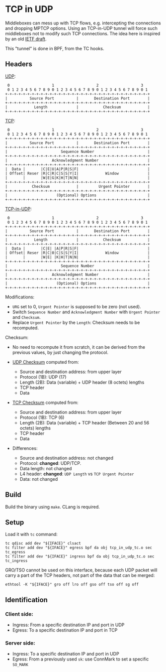 # TCP in UDP

Middleboxes can mess up with TCP flows, e.g. intercepting the connections and
dropping MPTCP options. Using an TCP-in-UDP tunnel will force such middleboxes
not to modify such TCP connections. The idea here is inspired by an old [IETF
draft](https://datatracker.ietf.org/doc/html/draft-cheshire-tcp-over-udp-00.html).

This "tunnel" is done in BPF, from the TC hooks.

## Headers

[UDP](https://www.ietf.org/rfc/rfc768.html):

```
 0                   1                   2                   3
 0 1 2 3 4 5 6 7 8 9 0 1 2 3 4 5 6 7 8 9 0 1 2 3 4 5 6 7 8 9 0 1
+-+-+-+-+-+-+-+-+-+-+-+-+-+-+-+-+-+-+-+-+-+-+-+-+-+-+-+-+-+-+-+-+
|          Source Port          |       Destination Port        |
+-+-+-+-+-+-+-+-+-+-+-+-+-+-+-+-+-+-+-+-+-+-+-+-+-+-+-+-+-+-+-+-+
|            Length             |           Checksum            |
+-+-+-+-+-+-+-+-+-+-+-+-+-+-+-+-+-+-+-+-+-+-+-+-+-+-+-+-+-+-+-+-+
```

[TCP](https://www.ietf.org/rfc/rfc9293.html):

```
 0                   1                   2                   3
 0 1 2 3 4 5 6 7 8 9 0 1 2 3 4 5 6 7 8 9 0 1 2 3 4 5 6 7 8 9 0 1
+-+-+-+-+-+-+-+-+-+-+-+-+-+-+-+-+-+-+-+-+-+-+-+-+-+-+-+-+-+-+-+-+
|          Source Port          |       Destination Port        |
+-+-+-+-+-+-+-+-+-+-+-+-+-+-+-+-+-+-+-+-+-+-+-+-+-+-+-+-+-+-+-+-+
|                        Sequence Number                        |
+-+-+-+-+-+-+-+-+-+-+-+-+-+-+-+-+-+-+-+-+-+-+-+-+-+-+-+-+-+-+-+-+
|                    Acknowledgment Number                      |
+-+-+-+-+-+-+-+-+-+-+-+-+-+-+-+-+-+-+-+-+-+-+-+-+-+-+-+-+-+-+-+-+
|  Data |       |C|E|U|A|P|R|S|F|                               |
| Offset| Reser |R|C|R|C|S|S|Y|I|            Window             |
|       |       |W|E|G|K|H|T|N|N|                               |
+-+-+-+-+-+-+-+-+-+-+-+-+-+-+-+-+-+-+-+-+-+-+-+-+-+-+-+-+-+-+-+-+
|           Checksum            |         Urgent Pointer        |
+-+-+-+-+-+-+-+-+-+-+-+-+-+-+-+-+-+-+-+-+-+-+-+-+-+-+-+-+-+-+-+-+
|                      (Optional) Options                       |
+-+-+-+-+-+-+-+-+-+-+-+-+-+-+-+-+-+-+-+-+-+-+-+-+-+-+-+-+-+-+-+-+
```

[TCP-in-UDP](https://datatracker.ietf.org/doc/html/draft-cheshire-tcp-over-udp-00.html):

```
 0                   1                   2                   3
 0 1 2 3 4 5 6 7 8 9 0 1 2 3 4 5 6 7 8 9 0 1 2 3 4 5 6 7 8 9 0 1
+-+-+-+-+-+-+-+-+-+-+-+-+-+-+-+-+-+-+-+-+-+-+-+-+-+-+-+-+-+-+-+-+
|          Source Port          |       Destination Port        |
+-+-+-+-+-+-+-+-+-+-+-+-+-+-+-+-+-+-+-+-+-+-+-+-+-+-+-+-+-+-+-+-+
|            Length             |           Checksum            |
+-+-+-+-+-+-+-+-+-+-+-+-+-+-+-+-+-+-+-+-+-+-+-+-+-+-+-+-+-+-+-+-+
|  Data |       |C|E| |A|P|R|S|F|                               |
| Offset| Reser |R|C|0|C|S|S|Y|I|            Window             |
|       |       |W|E| |K|H|T|N|N|                               |
+-+-+-+-+-+-+-+-+-+-+-+-+-+-+-+-+-+-+-+-+-+-+-+-+-+-+-+-+-+-+-+-+
|                        Sequence Number                        |
+-+-+-+-+-+-+-+-+-+-+-+-+-+-+-+-+-+-+-+-+-+-+-+-+-+-+-+-+-+-+-+-+
|                    Acknowledgment Number                      |
+-+-+-+-+-+-+-+-+-+-+-+-+-+-+-+-+-+-+-+-+-+-+-+-+-+-+-+-+-+-+-+-+
|                      (Optional) Options                       |
+-+-+-+-+-+-+-+-+-+-+-+-+-+-+-+-+-+-+-+-+-+-+-+-+-+-+-+-+-+-+-+-+
```

Modifications:
- `URG` set to 0, `Urgent Pointer` is supposed to be zero (not used).
- Switch `Sequence Number` and `Acknowledgment Number` with `Urgent Pointer` and
  `Checksum`.
- Replace `Urgent Pointer` by the `Length`: Checksum needs to be recomputed.

Checksum:
- No need to recompute it from scratch, it can be derived from the previous
  values, by just changing the protocol.

- [UDP Checksum](https://www.rfc-editor.org/rfc/rfc768) computed from:
  - Source and destination address: from upper layer
  - Protocol (1B): UDP (17)
  - Length (2B): Data (variable) + UDP header (8 octets) lengths
  - TCP header
  - Data

- [TCP Checksum](https://www.ietf.org/rfc/rfc9293.html#section-3.1-6.18.1)
  computed from:
  - Source and destination address: from upper layer
  - Protocol (1B): TCP (6)
  - Length (2B): Data (variable) + TCP header (Between 20 and 56 octets) lengths
  - TCP header
  - Data

- Differences:
  - Source and destination address: not changed
  - Protocol: **changed**: UDP/TCP.
  - Data length: not changed
  - L4 header: **changed**: `UDP Length` vs `TCP Urgent Pointer`
  - Data: not changed


## Build

Build the binary using `make`. CLang is required.


## Setup

Load it with `tc` command:

```
tc qdisc add dev "${IFACE}" clsact
tc filter add dev "${IFACE}" egress bpf da obj tcp_in_udp_tc.o sec tc_egress
tc filter add dev "${IFACE}" ingress bpf da obj tcp_in_udp_tc.o sec tc_ingress
```

GRO/TSO cannot be used on this interface, because each UDP packet will carry a
part of the TCP headers, not part of the data that can be merged:

```
ethtool -K "${IFACE}" gro off lro off gso off tso off sg off
```

## Identification

### Client side:

- Ingress: From a specific destination IP and port in UDP
- Egress: To a specific destination IP and port in TCP

### Server side:

- Ingress: To a specific destination IP and port in UDP
- Egress: From a previously used `sk`: use ConnMark to set a specific `SO_MARK`
